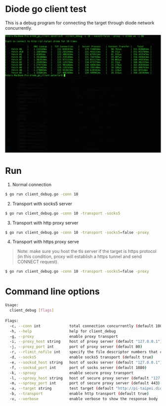 # Diode go client test

This is a debug program for connecting the target through diode network concurrently.

![Client debug demo](/docs/client_debug.gif)

# Run

1. Normal connection
```BASH
$ go run client_debug.go -conn 10
```

2. Transport with socks5 server
```BASH
$ go run client_debug.go -conn 10 -transport -socks5
```

3. Transport with http proxy server
```BASH
$ go run client_debug.go -conn 10 -transport -socks5=false -proxy
```

4. Transport with https proxy serve
> Note: make sure you host the tls server if the target is https protocol (in this condition, proxy will establish a https tunnel and send CONNECT request).
```BASH
$ go run client_debug.go -conn 10 -transport -socks5=false -proxy
```

# Command line options

```BASH
Usage:
  client_debug [flags]

Flags:
  -c, --conn int             total connection concurrently (default 100)
  -h, --help                 help for client_debug
  -g, --proxy                enable proxy transport
  -i, --proxy_host string    host of proxy server (default "127.0.0.1")
  -j, --proxy_port int       port of proxy server (default 80)
  -r, --rlimit_nofile int    specify the file descriptor numbers that can be opened by this process
  -d, --socks5               enable socks5 transport (default true)
  -e, --socksd_host string   host of socks server (default "127.0.0.1")
  -f, --socksd_port int      port of socks server (default 1080)
  -k, --sproxy               enable secure proxy transport
  -l, --sproxy_host string   host of secure proxy server (default "127.0.0.1")
  -m, --sproxy_port int      port of secure proxy server (default 443)
  -a, --target string        test target (default "http://pi-taipei.diode")
  -b, --transport            enable http transport (default true)
  -v, --verbose              enable verbose to show the response body
```
